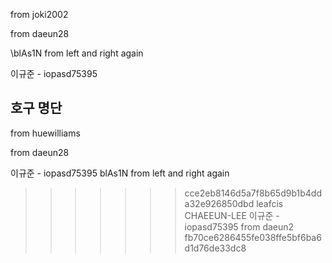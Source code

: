from joki2002

from daeun28

\blAs1N from left and right again

이규준 - iopasd75395



## 호구 명단

from huewilliams

from daeun28

이규준 - iopasd75395
blAs1N from left and right again

>>>>>>> cce2eb8146d5a7f8b65d9b1b4dda32e926850dbd
leafcis
CHAEEUN-LEE
이규준 - iopasd75395
from daeun2
>>>>>>> fb70ce6286455fe038ffe5bf6ba6d1d76de33dc8
